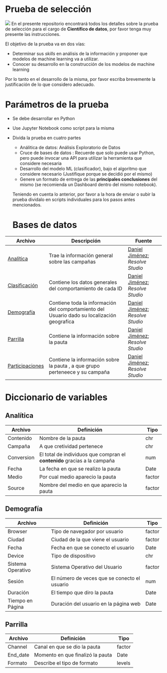 # Prueba de selección
![](https://media.licdn.com/dms/image/C4D0BAQGkEgvEjR4KAA/company-logo_200_200/0?e=2159024400&v=beta&t=mvyJ3YPQksA6rjoxotFGcbfDQrxbq5t6a2qYWPg6Hb8)
En el presente repositorio encontrará todos los detalles sobre la prueba de selección para el cargo de **Científico de datos**, por favor tenga muy presente las instrucciones.

El objetivo de la prueba va en dos vías:

* Determinar sus *skills* en análisis de la información y proponer que  modelos de machine learning va  a utilizar.
* Conocer su desarrollo en la construcción de los modelos de machine learning

Por lo tanto en el desarrollo de la misma, por favor escriba brevemente la justificación de lo que considero adecuado.

# Parámetros de la prueba 

* Se debe desarrollar en Python
* Use Jupyter Notebook como script para la misma
* Divida la prueba en cuatro partes
  + Análitica de datos: Análisis Exploratorio de Datos
  + Cruce de bases de datos : Recuerde que solo puede usar Python, pero puede invocar una API para utilizar la herramienta que considere necesaria
  + Desarrollo del modelo ML (clasificador), bajo el algoritmo que considere necesario (Justifique porque se decidió por el mismo)
  + Genere un formato de entrega de las **principales conclusiones** del mismo (se recomienda un Dashboard dentro del mismo notebook).
  
  Teniendo en cuenta lo anterior, por favor a la hora de enviar o subir la prueba dividalo en scripts individuales para los pasos antes mencionados.
  
  
  # Bases de datos 
|Archivo    | Descripción           | Fuente                           |
| -------- | ---------------------- | ---------------------------------- |
| [Analítica](https://github.com/ResolveProductTeam/Prueba-de-seleccion/blob/master/Data/Analitica.xlsx)| Trae la información general sobre las campañas | [Daniel Jiménez](danieljimenezm.com); _Resolve Studio_ |
| [Clasificación](https://github.com/ResolveProductTeam/Prueba-de-seleccion/blob/master/Data/Clasificacion.xlsx) | Contiene los datos generales del comportamiento de cada ID | [Daniel Jiménez](danieljimenezm.com); _Resolve Studio_|
| [Demografía](https://github.com/ResolveProductTeam/Prueba-de-seleccion/blob/master/Data/Demografia.xlsx) | Contiene toda la información del comportamiento del Usuario dado su localización geografíca | [Daniel Jiménez](danieljimenezm.com); _Resolve Studio_|
| [Parrilla](https://github.com/ResolveProductTeam/Prueba-de-seleccion/blob/master/Data/Parrilla.xlsx) |Contiene la información sobre la pauta|[Daniel Jiménez](danieljimenezm.com); _Resolve Studio_|
| [Participaciones](https://github.com/ResolveProductTeam/Prueba-de-seleccion/blob/master/Data/Participaciones.xlsx) |Contiene la información sobre la pauta , a que grupo perteneece y su campaña|[Daniel Jiménez](danieljimenezm.com); _Resolve Studio_|

# Diccionario de variables 
## Analítica
|Archivo    | Definición           |Tipo|
|----------|-----------------------|----|
|Contenido | Nombre de la pauta    |chr |
|Campaña   | A que cretividad pertenece| chr|
|Conversion| El total de individuos que compran el **contenido** gracias a la campaña| num|
|Fecha     | La fecha en que se realizo la pauta | Date|
|Medio     |Por cual medio aparecio la pauta| factor|
|Source    |Nombre del medio en que aparecio la pauta |factor|

## Demografía
|Archivo    | Definición           |Tipo|
|----------|-----------------------|----|
|Browser   |Tipo de navegador por usuario|factor|
|Ciudad    |Ciudad de la que viene el usuario|factor|
|Fecha     |Fecha en que se conecto el usuario| Date|
|Device    |Tipo de dispositivo|chr|
|Sistema Operativo| Sistema Operativo del Usuario|factor|
|Sesión| El número de veces que se conecto el usuario| num|
|Duración| El tiempo que diro la pauta|Date|
|Tiempo en Página| Duración del usuario en la página web|Date|

## Parrilla

|Archivo    | Definición           |Tipo|
|----------|-----------------------|----|
|Channel| Canal en que se dio la pauta| factor|
|End_date| Momento en que finalizó la pauta| Date|
| Formato| Describe el tipo de formato|levels
















